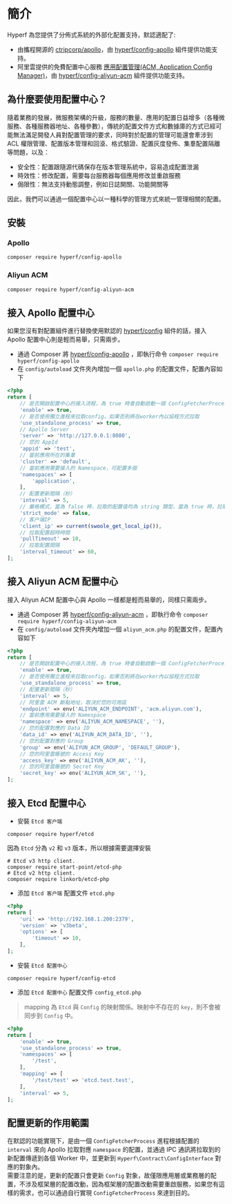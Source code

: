 # 簡介

Hyperf 為您提供了分佈式系統的外部化配置支持，默認適配了:

- 由攜程開源的 [ctripcorp/apollo](https://github.com/ctripcorp/apollo)，由 [hyperf/config-apollo](https://github.com/hyperf/config-apollo) 組件提供功能支持。
- 阿里雲提供的免費配置中心服務 [應用配置管理(ACM, Application Config Manager)](https://help.aliyun.com/product/59604.html)，由 [hyperf/config-aliyun-acm](https://github.com/hyperf/config-aliyun-acm) 組件提供功能支持。

## 為什麼要使用配置中心？

隨着業務的發展，微服務架構的升級，服務的數量、應用的配置日益增多（各種微服務、各種服務器地址、各種參數），傳統的配置文件方式和數據庫的方式已經可能無法滿足開發人員對配置管理的要求，同時對於配置的管理可能還會牽涉到 ACL 權限管理、配置版本管理和回滾、格式驗證、配置灰度發佈、集羣配置隔離等問題，以及：

- 安全性：配置跟隨源代碼保存在版本管理系統中，容易造成配置泄漏
- 時效性：修改配置，需要每台服務器每個應用修改並重啟服務
- 侷限性：無法支持動態調整，例如日誌開關、功能開關等   

因此，我們可以通過一個配置中心以一種科學的管理方式來統一管理相關的配置。

## 安裝

### Apollo

```bash
composer require hyperf/config-apollo
```

### Aliyun ACM

```bash
composer require hyperf/config-aliyun-acm
```

## 接入 Apollo 配置中心

如果您沒有對配置組件進行替換使用默認的 [hyperf/config](https://github.com/hyperf/config) 組件的話，接入 Apollo 配置中心則是輕而易舉，只需兩步。
- 通過 Composer 將 [hyperf/config-apollo](https://github.com/hyperf/config-apollo) ，即執行命令 `composer require hyperf/config-apollo`
- 在 `config/autoload` 文件夾內增加一個 `apollo.php` 的配置文件，配置內容如下

```php
<?php
return [
    // 是否開啟配置中心的接入流程，為 true 時會自動啟動一個 ConfigFetcherProcess 進程用於更新配置
    'enable' => true,
    // 是否使用獨立進程來拉取config，如果否則將在worker內以協程方式拉取
    'use_standalone_process' => true,
    // Apollo Server
    'server' => 'http://127.0.0.1:8080',
    // 您的 AppId
    'appid' => 'test',
    // 當前應用所在的集羣
    'cluster' => 'default',
    // 當前應用需要接入的 Namespace，可配置多個
    'namespaces' => [
        'application',
    ],
    // 配置更新間隔（秒）
    'interval' => 5,
    // 嚴格模式，當為 false 時，拉取的配置值均為 string 類型，當為 true 時，拉取的配置值會轉化為原配置值的數據類型
    'strict_mode' => false,
    // 客户端IP
    'client_ip' => current(swoole_get_local_ip()),
    // 拉取配置超時時間
    'pullTimeout' => 10,
    // 拉取配置間隔
    'interval_timeout' => 60,
];
```

## 接入 Aliyun ACM 配置中心

接入 Aliyun ACM 配置中心與 Apollo 一樣都是輕而易舉的，同樣只需兩步。
- 通過 Composer 將 [hyperf/config-aliyun-acm](https://github.com/hyperf/config-aliyun-acm) ，即執行命令 `composer require hyperf/config-aliyun-acm`
- 在 `config/autoload` 文件夾內增加一個 `aliyun_acm.php` 的配置文件，配置內容如下

```php
<?php
return [
    // 是否開啟配置中心的接入流程，為 true 時會自動啟動一個 ConfigFetcherProcess 進程用於更新配置
    'enable' => true,
    // 是否使用獨立進程來拉取config，如果否則將在worker內以協程方式拉取
    'use_standalone_process' => true,
    // 配置更新間隔（秒）
    'interval' => 5,
    // 阿里雲 ACM 斷點地址，取決於您的可用區
    'endpoint' => env('ALIYUN_ACM_ENDPOINT', 'acm.aliyun.com'),
    // 當前應用需要接入的 Namespace
    'namespace' => env('ALIYUN_ACM_NAMESPACE', ''),
    // 您的配置對應的 Data ID
    'data_id' => env('ALIYUN_ACM_DATA_ID', ''),
    // 您的配置對應的 Group
    'group' => env('ALIYUN_ACM_GROUP', 'DEFAULT_GROUP'),
    // 您的阿里雲賬號的 Access Key
    'access_key' => env('ALIYUN_ACM_AK', ''),
    // 您的阿里雲賬號的 Secret Key
    'secret_key' => env('ALIYUN_ACM_SK', ''),
];
```

## 接入 Etcd 配置中心

- 安裝 `Etcd 客户端`

```
composer require hyperf/etcd
```

因為 `Etcd` 分為 `v2` 和 `v3` 版本，所以根據需要選擇安裝

```
# Etcd v3 http client.
composer require start-point/etcd-php
# Etcd v2 http client.
composer require linkorb/etcd-php
```

- 添加 `Etcd 客户端` 配置文件 `etcd.php`

```php
<?php
return [
    'uri' => 'http://192.168.1.200:2379',
    'version' => 'v3beta',
    'options' => [
        'timeout' => 10,
    ],
];
```

- 安裝 `Etcd 配置中心`

```
composer require hyperf/config-etcd
```

- 添加 `Etcd 配置中心` 配置文件 `config_etcd.php`

> mapping 為 `Etcd` 與 `Config` 的映射關係。映射中不存在的 `key`，則不會被同步到 `Config` 中。

```php
<?php
return [
    'enable' => true,
    'use_standalone_process' => true,
    'namespaces' => [
        '/test',
    ],
    'mapping' => [
        '/test/test' => 'etcd.test.test',
    ],
    'interval' => 5,
];
```

## 配置更新的作用範圍

在默認的功能實現下，是由一個 `ConfigFetcherProcess` 進程根據配置的 `interval` 來向 Apollo 拉取對應 `namespace` 的配置，並通過 IPC 通訊將拉取到的新配置傳遞到各個 Worker 中，並更新到 `Hyperf\Contract\ConfigInterface` 對應的對象內。   
需要注意的是，更新的配置只會更新 `Config` 對象，故僅限應用層或業務層的配置，不涉及框架層的配置改動，因為框架層的配置改動需要重啟服務，如果您有這樣的需求，也可以通過自行實現 `ConfigFetcherProcess` 來達到目的。
